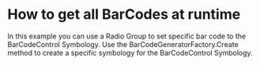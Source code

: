 # How to get all BarCodes at runtime


<p>In this example you can use a Radio Group to set specific bar code to the BarCodeControl Symbology. Use the BarCodeGeneratorFactory.Create method to create a specific symbology for the BarCodeControl Symbology.</p>

<br/>


